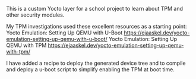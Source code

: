 This is a custom Yocto layer for a school project to learn about TPM and other security modules.

My TPM investigations used these excellent resources as a starting point:
Yocto Emulation: Setting Up QEMU with U-Boot
https://ejaaskel.dev/yocto-emulation-setting-up-qemu-with-u-boot/
Yocto Emulation: Setting Up QEMU with TPM
https://ejaaskel.dev/yocto-emulation-setting-up-qemu-with-tpm/

I have added a recipe to deploy the generated device tree and to compile and deploy a u-boot script to simplify enabling the TPM at boot time.


